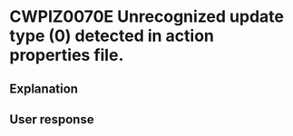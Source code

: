 # CWPIZ0070E Unrecognized update type (0) detected in action properties file.

## Explanation

## User response